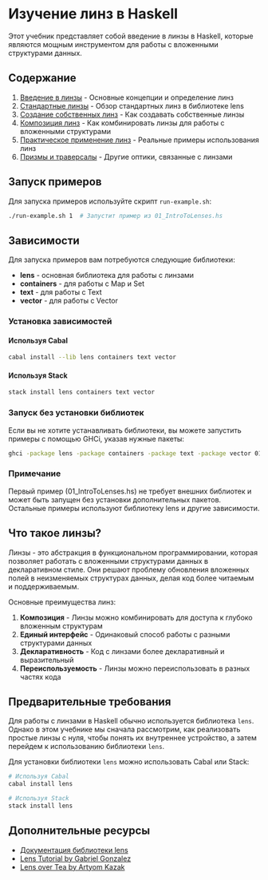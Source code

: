 # Изучение линз в Haskell

Этот учебник представляет собой введение в линзы в Haskell, которые являются мощным инструментом для работы с вложенными структурами данных.

## Содержание

1. [Введение в линзы](01_IntroToLenses.hs) - Основные концепции и определение линз
2. [Стандартные линзы](02_CommonLenses.hs) - Обзор стандартных линз в библиотеке lens
3. [Создание собственных линз](03_SimpleLenses.hs) - Как создавать собственные линзы
4. [Композиция линз](04_LensComposition.hs) - Как комбинировать линзы для работы с вложенными структурами
5. [Практическое применение линз](05_PracticalLenses.hs) - Реальные примеры использования линз
6. [Призмы и траверсалы](06_PrismsAndTraversals.hs) - Другие оптики, связанные с линзами

## Запуск примеров

Для запуска примеров используйте скрипт `run-example.sh`:

```bash
./run-example.sh 1  # Запустит пример из 01_IntroToLenses.hs
```

## Зависимости

Для запуска примеров вам потребуются следующие библиотеки:

- **lens** - основная библиотека для работы с линзами
- **containers** - для работы с Map и Set
- **text** - для работы с Text
- **vector** - для работы с Vector

### Установка зависимостей

#### Используя Cabal

```bash
cabal install --lib lens containers text vector
```

#### Используя Stack

```bash
stack install lens containers text vector
```

### Запуск без установки библиотек

Если вы не хотите устанавливать библиотеки, вы можете запустить примеры с помощью GHCi, указав нужные пакеты:

```bash
ghci -package lens -package containers -package text -package vector 01_IntroToLenses.hs
```

### Примечание

Первый пример (01_IntroToLenses.hs) не требует внешних библиотек и может быть запущен без установки дополнительных пакетов. Остальные примеры используют библиотеку lens и другие зависимости.

## Что такое линзы?

Линзы - это абстракция в функциональном программировании, которая позволяет работать с вложенными структурами данных в декларативном стиле. Они решают проблему обновления вложенных полей в неизменяемых структурах данных, делая код более читаемым и поддерживаемым.

Основные преимущества линз:

1. **Композиция** - Линзы можно комбинировать для доступа к глубоко вложенным структурам
2. **Единый интерфейс** - Одинаковый способ работы с разными структурами данных
3. **Декларативность** - Код с линзами более декларативный и выразительный
4. **Переиспользуемость** - Линзы можно переиспользовать в разных частях кода

## Предварительные требования

Для работы с линзами в Haskell обычно используется библиотека `lens`. Однако в этом учебнике мы сначала рассмотрим, как реализовать простые линзы с нуля, чтобы понять их внутреннее устройство, а затем перейдем к использованию библиотеки `lens`.

Для установки библиотеки `lens` можно использовать Cabal или Stack:

```bash
# Используя Cabal
cabal install lens

# Используя Stack
stack install lens
```

## Дополнительные ресурсы

- [Документация библиотеки lens](https://hackage.haskell.org/package/lens)
- [Lens Tutorial by Gabriel Gonzalez](https://artyom.me/lens)
- [Lens over Tea by Artyom Kazak](https://artyom.me/lens-over-tea-1)
